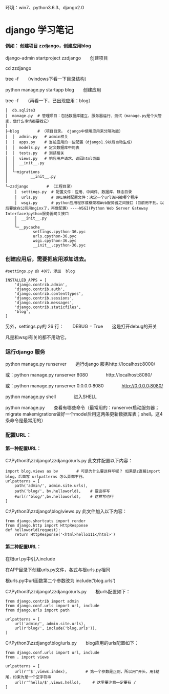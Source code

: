环境：win7、python3.6.3、django2.0

# django 学习笔记

#### 例如： 创建项目 zzdjango，创建应用blog

django-admin  startproject   zzdjango　　创建项目

cd  zzdjango

tree -f　　（windows下看一下目录结构）

python manage.py   startapp  blog　　创建应用

tree -f　　（再看一下，已出现应用：blog）



```
│  db.sqlite3
│  manage.py  # 管理项目：包括数据库建立、服务器运行、测试（manage.py是个大管家，做什么事情都要找它）
│
├─blog        # （项目目录。 django中使用应用来分隔功能）
│  │  admin.py   # admin相关
│  │  apps.py    # 当前应用的一些配置（django1.9以后自动生成）
│  │  models.py  # 定义数据库中的表
│  │  tests.py   # 测试相关
│  │  views.py   # 响应用户请求，返回html页面
│  │  __init__.py
│  │
│  └─migrations
│          __init__.py
│
└─zzdjango        # （工程目录）
    │  settings.py  # 配置文件：应用、中间件、数据库、静态目录
    │  urls.py      # URL映射配置文件：决定一个url访问被哪个程序
    │  wsgi.py      # python应用程序或框架和Web服务器之间接口（目前用不到。以后要放在公网用nginx了，再做配置）----WSGI(Python Web Server Gateway Interface)python服务器网关接口
    │  __init__.py
    │
    └─__pycache__
            settings.cpython-36.pyc
            urls.cpython-36.pyc
            wsgi.cpython-36.pyc
            __init__.cpython-36.pyc
```

### 创建应用后，需要把应用添加进去。  

```
#settings.py 的 40行，添加  blog

INSTALLED_APPS = [
    'django.contrib.admin',
    'django.contrib.auth',
    'django.contrib.contenttypes',
    'django.contrib.sessions',
    'django.contrib.messages',
    'django.contrib.staticfiles',
    'blog',
]
```
另外，settings.py的 26 行：　　DEBUG = True　　这是打开debug的开关

凡是和wsgi有关的都不用动它。


### 运行django 服务

python manage.py runserver　　运行django 服务http://localhost:8000/

或：python manage.py runserver  8080　　　　http://localhost:8080/

或：python manage.py runserver 0.0.0.0:8080　　　　http://0.0.0.0:8080/

python manage.py  shell　　　　进入SHELL

python manage.py　　查看有哪些命令（最常用的：runserver启动服务器；migrate makemigrations做好一个model后用这两条更新数据库表；shell。这4条命令是最常用的）


### 配置URL：
#### 第一种配置URL：

C:\Python3\zzdjango\zzdjango\urls.py 此文件配置以下内容：

```
import blog.views as bv        # 可是为什么要这样写呢？ 如果是z直接import blog，后面写 urlpatterns 怎么弄都不行。
urlpatterns = [
    path('admin/', admin.site.urls),
    path('blog/', bv.helloworld),    # 要这样写
    #url(r'blog/',bv.helloworld),    # 这样写也行
]
```

C:\Python3\zzdjango\blog\views.py 此文件加入以下内容：

```
from django.shortcuts import render
from django.http import HttpResponse
def helloworld(request):
    return HttpResponse('<html>hello111</html>')
```

#### 第二种配置URL：

在根url.py中引入include

在APP目录下创建urls.py文件，各式与根urls.py相同

根urls.py中url函数第二个参数改为 include('blog.urls')

C:\Python3\zzdjango\zzdjango\urls.py　　根urls配置如下：

```
from django.contrib import admin
from django.conf.urls import url, include
from django.urls import path

urlpatterns = [
    url('admin/', admin.site.urls),
    url(r'blog/', include('blog.urls')),
]
```
C:\Python3\zzdjango\blog\urls.py　　blog应用的urls配置如下：

```
from django.conf.urls import url, include
from . import views

urlpatterns = [
    url(r'^$',views.index),        # 第一个参数是正则，所以用^开头，用$结尾，约束为是一个空字符串
    url(r'^hello/$',views.hello),     # 这里要注意一定要有 /
]
```
